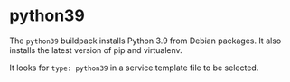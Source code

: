 python39
========

The `python39` buildpack installs Python 3.9 from Debian packages. It also
installs the latest version of pip and virtualenv.

It looks for `type: python39` in a service.template file to be selected.
